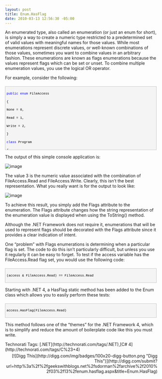 ```yaml
---
layout: post
title: Enum.HasFlag
date: 2010-03-13 12:56:30 -05:00
---
```


An enumerated type, also called an enumeration (or just an enum for short), is simply a way to create a numeric type restricted to a predetermined set of valid values with meaningful names for those values. While most enumerations represent discrete values, or well-known combinations of those values, sometimes you want to combine values in an arbitrary fashion. These enumerations are known as flags enumerations because the values represent flags which can be set or unset. To combine multiple enumeration values, you use the logical OR operator. 

For example, consider the following:
  <div style="border-bottom: silver 1px solid; text-align: left; border-left: silver 1px solid; padding-bottom: 4px; line-height: 12pt; background-color: #f4f4f4; margin: 20px 0px 10px; padding-left: 4px; width: 97.5%; padding-right: 4px; font-family: 'Courier New', courier, monospace; direction: ltr; height: 248px; max-height: 200px; font-size: 8pt; overflow: auto; border-top: silver 1px solid; cursor: text; border-right: silver 1px solid; padding-top: 4px" id="codeSnippetWrapper">   <div style="border-bottom-style: none; text-align: left; padding-bottom: 0px; line-height: 12pt; border-right-style: none; background-color: #f4f4f4; padding-left: 0px; width: 100%; padding-right: 0px; font-family: 'Courier New', courier, monospace; direction: ltr; border-top-style: none; color: black; font-size: 8pt; border-left-style: none; overflow: visible; padding-top: 0px" id="codeSnippet">     

<span style="color: #0000ff">public</span> <span style="color: #0000ff">enum</span> FileAccess

{

   None = 0,

   Read = 1,

   Write = 2,

}

<span style="color: #0000ff">class</span> Program

{

    <span style="color: #0000ff">static</span> <span style="color: #0000ff">void</span> Main(<span style="color: #0000ff">string</span>[] args)

    {

        FileAccess access = FileAccess.Read | FileAccess.Write;

        Console.WriteLine(access);

    }

}

</div>
</div>



The output of this simple console application is:

![image](http://gwb.blob.core.windows.net/sdorman/WindowsLiveWriter/Enum.HasFlag_B5F0/image_3.png "image") 

The value 3 is the numeric value associated with the combination of FileAccess.Read and FileAccess.Write. Clearly, this isn’t the best representation. What you really want is for the output to look like:

![image](http://gwb.blob.core.windows.net/sdorman/WindowsLiveWriter/Enum.HasFlag_B5F0/image_6.png "image") 

To achieve this result, you simply add the Flags attribute to the enumeration. The Flags attribute changes how the string representation of the enumeration value is displayed when using the ToString() method.

Although the .NET Framework does not require it, enumerations that will be used to represent flags should be decorated with the Flags attribute since it provides a clear indication of intent.

One “problem” with Flags enumerations is determining when a particular flag is set. The code to do this isn’t particularly difficult, but unless you use it regularly it can be easy to forget. To test if the access variable has the FileAccess.Read flag set, you would use the following code:


<div style="border-bottom: silver 1px solid; text-align: left; border-left: silver 1px solid; padding-bottom: 4px; line-height: 12pt; background-color: #f4f4f4; margin: 20px 0px 10px; padding-left: 4px; width: 97.5%; padding-right: 4px; font-family: 'Courier New', courier, monospace; direction: ltr; max-height: 200px; font-size: 8pt; overflow: auto; border-top: silver 1px solid; cursor: text; border-right: silver 1px solid; padding-top: 4px" id="codeSnippetWrapper">
  <div style="border-bottom-style: none; text-align: left; padding-bottom: 0px; line-height: 12pt; border-right-style: none; background-color: #f4f4f4; padding-left: 0px; width: 100%; padding-right: 0px; font-family: 'Courier New', courier, monospace; direction: ltr; border-top-style: none; color: black; font-size: 8pt; border-left-style: none; overflow: visible; padding-top: 0px" id="codeSnippet">
    

(access & FileAccess.Read) == FileAccess.Read

</div>
</div>



Starting with .NET 4, a HasFlag static method has been added to the Enum class which allows you to easily perform these tests:


<div style="border-bottom: silver 1px solid; text-align: left; border-left: silver 1px solid; padding-bottom: 4px; line-height: 12pt; background-color: #f4f4f4; margin: 20px 0px 10px; padding-left: 4px; width: 97.5%; padding-right: 4px; font-family: 'Courier New', courier, monospace; direction: ltr; max-height: 200px; font-size: 8pt; overflow: auto; border-top: silver 1px solid; cursor: text; border-right: silver 1px solid; padding-top: 4px" id="codeSnippetWrapper">
  <div style="border-bottom-style: none; text-align: left; padding-bottom: 0px; line-height: 12pt; border-right-style: none; background-color: #f4f4f4; padding-left: 0px; width: 100%; padding-right: 0px; font-family: 'Courier New', courier, monospace; direction: ltr; border-top-style: none; color: black; font-size: 8pt; border-left-style: none; overflow: visible; padding-top: 0px" id="codeSnippet">
    

access.HasFlag(FileAccess.Read)

</div>
</div>



This method follows one of the “themes” for the .NET Framework 4, which is to simplify and reduce the amount of boilerplate code like this you must write.

<div style="padding-bottom: 0px; margin: 0px; padding-left: 0px; padding-right: 0px; display: inline; float: none; padding-top: 0px" id="scid:0767317B-992E-4b12-91E0-4F059A8CECA8:acda117d-6501-48a3-b817-c2cb779e0e8e" class="wlWriterSmartContent">Technorati Tags: [.NET](http://technorati.com/tags/.NET),[C# 4](http://technorati.com/tags/C%23+4)</div><div class="wlWriterHeaderFooter" style="text-align:right; margin:0px; padding:4px 0px 4px 0px;">[![Digg This](http://digg.com/img/badges/100x20-digg-button.png "Digg This")](http://digg.com/submit?url=http%3a%2f%2fgeekswithblogs.net%2fsdorman%2farchive%2f2010%2f03%2f13%2fenum.hasflag.aspx&title=Enum.HasFlag)</div>
